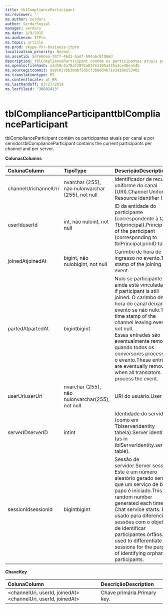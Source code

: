 ```yaml
---
title: tblComplianceParticipant
ms.reviewer: ''
ms.author: serdars
author: SerdarSoysal
manager: serdars
ms.date: 3/9/2015
ms.audience: ITPro
ms.topic: article
ms.prod: skype-for-business-itpro
localization_priority: Normal
ms.assetid: 5d7e0dea-74f7-46d1-badf-b94abc8f066d
description: tblComplianceParticipant contém os participantes atuais por canal e por servidor.
ms.openlocfilehash: a3d18c4a78af2892a837e1105a435a3ce46ea14b
ms.sourcegitcommit: da8c037bb30abf5d5cf3b60d4b71e3a10e553402
ms.translationtype: MT
ms.contentlocale: pt-BR
ms.lasthandoff: 03/27/2019
ms.locfileid: "30881413"
---
```

# <a name="tblcomplianceparticipant"></a><span data-ttu-id="1b2de-103">tblComplianceParticipant</span><span class="sxs-lookup"><span data-stu-id="1b2de-103">tblComplianceParticipant</span></span>
 
<span data-ttu-id="1b2de-104">tblComplianceParticipant contém os participantes atuais por canal e por servidor.</span><span class="sxs-lookup"><span data-stu-id="1b2de-104">tblComplianceParticipant contains the current participants per channel and per server.</span></span>
  
<span data-ttu-id="1b2de-105">**Colunas**</span><span class="sxs-lookup"><span data-stu-id="1b2de-105">**Columns**</span></span>

|<span data-ttu-id="1b2de-106">**Coluna**</span><span class="sxs-lookup"><span data-stu-id="1b2de-106">**Column**</span></span>|<span data-ttu-id="1b2de-107">**Tipo**</span><span class="sxs-lookup"><span data-stu-id="1b2de-107">**Type**</span></span>|<span data-ttu-id="1b2de-108">**Descrição**</span><span class="sxs-lookup"><span data-stu-id="1b2de-108">**Description**</span></span>|
|:-----|:-----|:-----|
|<span data-ttu-id="1b2de-109">channelUri</span><span class="sxs-lookup"><span data-stu-id="1b2de-109">channelUri</span></span>  <br/> |<span data-ttu-id="1b2de-110">nvarchar (255), não nulo</span><span class="sxs-lookup"><span data-stu-id="1b2de-110">nvarchar (255), not null</span></span>  <br/> |<span data-ttu-id="1b2de-111">Identificador de recurso uniforme do canal (URI).</span><span class="sxs-lookup"><span data-stu-id="1b2de-111">Channel Uniform Resource Identifier (URI).</span></span>  <br/> |
|<span data-ttu-id="1b2de-112">userId</span><span class="sxs-lookup"><span data-stu-id="1b2de-112">userId</span></span>  <br/> |<span data-ttu-id="1b2de-113">int, não nulo</span><span class="sxs-lookup"><span data-stu-id="1b2de-113">int, not null</span></span>  <br/> |<span data-ttu-id="1b2de-114">ID da entidade do participante (correspondente à tabela Tblprincipal).</span><span class="sxs-lookup"><span data-stu-id="1b2de-114">Principal ID of the participant (corresponding to tblPrincipal.prinID table).</span></span>  <br/> |
|<span data-ttu-id="1b2de-115">joinedAt</span><span class="sxs-lookup"><span data-stu-id="1b2de-115">joinedAt</span></span>  <br/> |<span data-ttu-id="1b2de-116">bigint, não nulo</span><span class="sxs-lookup"><span data-stu-id="1b2de-116">bigint, not null</span></span>  <br/> |<span data-ttu-id="1b2de-117">Carimbo de hora de ingresso no evento.</span><span class="sxs-lookup"><span data-stu-id="1b2de-117">Time stamp of the joining event.</span></span>  <br/> |
|<span data-ttu-id="1b2de-118">partedAt</span><span class="sxs-lookup"><span data-stu-id="1b2de-118">partedAt</span></span>  <br/> |<span data-ttu-id="1b2de-119">bigint</span><span class="sxs-lookup"><span data-stu-id="1b2de-119">bigint</span></span>  <br/> |<span data-ttu-id="1b2de-120">Nulo se participante ainda está vinculada.</span><span class="sxs-lookup"><span data-stu-id="1b2de-120">Null if participant is still joined.</span></span> <span data-ttu-id="1b2de-121">O carimbo de hora do canal deixando evento se não nulo.</span><span class="sxs-lookup"><span data-stu-id="1b2de-121">The time stamp of the channel leaving event if not null.</span></span>  <br/> <span data-ttu-id="1b2de-122">Essas entradas são eventualmente removidas quando todos os conversores processam o evento.</span><span class="sxs-lookup"><span data-stu-id="1b2de-122">These entries are eventually removed when all translators process the event.</span></span>  <br/> |
|<span data-ttu-id="1b2de-123">userUri</span><span class="sxs-lookup"><span data-stu-id="1b2de-123">userUri</span></span>  <br/> |<span data-ttu-id="1b2de-124">nvarchar (255), não nulo</span><span class="sxs-lookup"><span data-stu-id="1b2de-124">nvarchar(255), not null</span></span>  <br/> |<span data-ttu-id="1b2de-125">URI do usuário.</span><span class="sxs-lookup"><span data-stu-id="1b2de-125">User URI.</span></span>  <br/> |
|<span data-ttu-id="1b2de-126">serverID</span><span class="sxs-lookup"><span data-stu-id="1b2de-126">serverID</span></span>  <br/> |<span data-ttu-id="1b2de-127">int</span><span class="sxs-lookup"><span data-stu-id="1b2de-127">int</span></span>  <br/> |<span data-ttu-id="1b2de-128">Identidade do servidor (como em Tblserveridentity tabela).</span><span class="sxs-lookup"><span data-stu-id="1b2de-128">Server identity (as in tblServerIdentity.serverID table).</span></span>  <br/> |
|<span data-ttu-id="1b2de-129">sessionId</span><span class="sxs-lookup"><span data-stu-id="1b2de-129">sessionId</span></span>  <br/> |<span data-ttu-id="1b2de-130">bigint</span><span class="sxs-lookup"><span data-stu-id="1b2de-130">bigint</span></span>  <br/> |<span data-ttu-id="1b2de-131">Sessão de servidor.</span><span class="sxs-lookup"><span data-stu-id="1b2de-131">Server session.</span></span> <span data-ttu-id="1b2de-132">Este é um número aleatório gerado sempre que um serviço de bate-papo é iniciado.</span><span class="sxs-lookup"><span data-stu-id="1b2de-132">This is a random number generated each time a Chat service starts.</span></span> <span data-ttu-id="1b2de-133">Ele é usado para diferenciar sessões com o objetivo de identificar participantes órfãos.</span><span class="sxs-lookup"><span data-stu-id="1b2de-133">It is used to differentiate sessions for the purpose of identifying orphaned participants.</span></span>  <br/> |
   
<span data-ttu-id="1b2de-134">**Chave**</span><span class="sxs-lookup"><span data-stu-id="1b2de-134">**Key**</span></span>

|<span data-ttu-id="1b2de-135">**Coluna**</span><span class="sxs-lookup"><span data-stu-id="1b2de-135">**Column**</span></span>|<span data-ttu-id="1b2de-136">**Descrição**</span><span class="sxs-lookup"><span data-stu-id="1b2de-136">**Description**</span></span>|
|:-----|:-----|
|<span data-ttu-id="1b2de-137">\<channelUri, userId, joinedAt\></span><span class="sxs-lookup"><span data-stu-id="1b2de-137">\<channelUri, userId, joinedAt\></span></span>  <br/> |<span data-ttu-id="1b2de-138">Chave primária.</span><span class="sxs-lookup"><span data-stu-id="1b2de-138">Primary key.</span></span>  <br/> |
   

